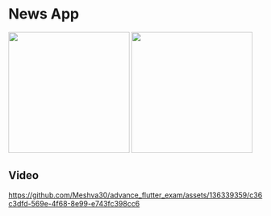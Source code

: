 # News App



<img src="https://github.com/Meshva30/advance_flutter_exam/assets/136339359/0301d9aa-c58a-402c-aa87-6da578898f55" width=240>
<img src ="https://github.com/Meshva30/advance_flutter_exam/assets/136339359/0dbdb608-507d-4855-9f43-3ca76a329acd" width=240>

## Video
https://github.com/Meshva30/advance_flutter_exam/assets/136339359/c36c3dfd-569e-4f68-8e99-e743fc398cc6
